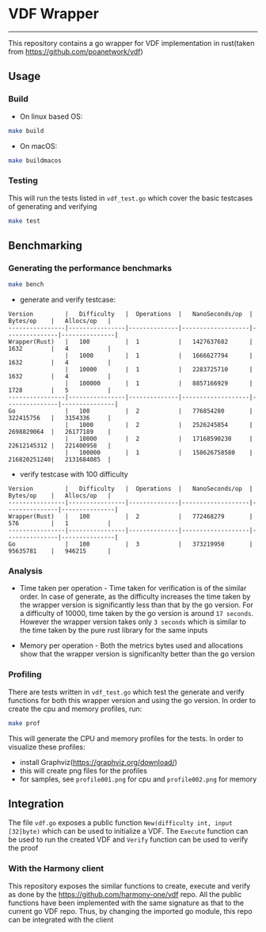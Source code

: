 # VDF Wrapper
---
This repository contains a go wrapper for VDF implementation in rust(taken from https://github.com/poanetwork/vdf)

## Usage
### Build
* On linux based OS:
```sh
make build
```
* On macOS:
```sh
make buildmacos
```

### Testing
This will run the tests listed in `vdf_test.go` which cover the basic testcases of generating and verifying
```sh
make test
```

## Benchmarking
### Generating the performance benchmarks
```sh
make bench
```
* generate and verify testcase:
```text
Version         |   Difficulty   |  Operations  |   NanoSeconds/op  |   Bytes/op    |   Allocs/op   |
----------------|----------------|--------------|-------------------|---------------|---------------|
Wrapper(Rust)   |   100          |  1           |   1427637682      |   1632        |   4           | 
                |   1000         |  1           |   1666627794      |   1632        |   4           |  
                |   10000        |  1           |   2283725710      |   1632        |   4           |
                |   100000       |  1           |   8857166929      |   1728        |   5           |
----------------|----------------|--------------|-------------------|---------------|---------------|
Go              |   100          |  2           |   776854280       |   322415756   |   3154336     | 
                |   1000         |  2           |   2526245854      |   2698829064  |   26177189    |  
                |   10000        |  2           |   17168590230     |   22612145312 |   221400958   | 
                |   100000       |  1           |   158626758580    |   216820251240|   2131684085  |
```
* verify testcase with 100 difficulty
```text
Version         |   Difficulty   |  Operations  |   NanoSeconds/op  |   Bytes/op    |   Allocs/op   |
----------------|----------------|--------------|-------------------|---------------|---------------|
Wrapper(Rust)   |   100          |  2           |   772468279       |   576         |   1           |
----------------|----------------|--------------|-------------------|---------------|---------------|
Go              |   100          |  3           |   373219950       |   95635781    |   946215      | 
```
### Analysis
* Time taken per operation - Time taken for verification is of the similar order. In case of generate, as the difficulty increases the time taken by the wrapper version is significantly less than
that by the go version. For a difficulty of 10000, time taken by the go version is around `17 seconds`. However the wrapper version takes only `3 seconds` which is similar to the time taken by the pure rust library for the same inputs

* Memory per operation - Both the metrics bytes used and allocations show that the wrapper version is significanlty better than the go version

### Profiling
There are tests written in `vdf_test.go` which test the generate and verify functions for both this wrapper version and using the go version. In order to
create the cpu and memory profiles, run:
```sh
make prof
```
This will generate the CPU and memory profiles for the tests. In order to visualize these profiles:
* install Graphviz(https://graphviz.org/download/)
* this will create png files for the profiles 
* for samples, see `profile001.png` for cpu and `profile002.png` for memory

## Integration 
The file `vdf.go` exposes a public function `New(difficulty int, input [32]byte)` which can be used to initialize
a VDF. The `Execute` function can be used to run the created VDF and `Verify` function can be used to verify the proof

### With the Harmony client
This repository exposes the similar functions to create, execute and verify as done by the https://github.com/harmony-one/vdf repo. All the 
public functions have been implemented with the same signature as that to the current go VDF repo. Thus, by changing the imported go module, this repo can be integrated with the client 